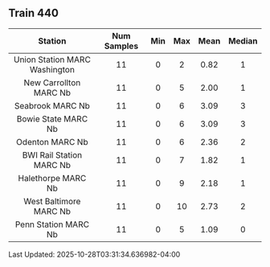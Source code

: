 ## Train 440

| Station | Num Samples | Min | Max | Mean | Median |
| :-----: | :---------: | :-: | :-: | :--: | :----: |
| Union Station MARC Washington | 11 | 0 | 2 | 0.82 | 1 |
| New Carrollton MARC Nb | 11 | 0 | 5 | 2.00 | 1 |
| Seabrook MARC Nb | 11 | 0 | 6 | 3.09 | 3 |
| Bowie State MARC Nb | 11 | 0 | 6 | 3.09 | 3 |
| Odenton MARC Nb | 11 | 0 | 6 | 2.36 | 2 |
| BWI Rail Station MARC Nb | 11 | 0 | 7 | 1.82 | 1 |
| Halethorpe MARC Nb | 11 | 0 | 9 | 2.18 | 1 |
| West Baltimore MARC Nb | 11 | 0 | 10 | 2.73 | 2 |
| Penn Station MARC Nb | 11 | 0 | 5 | 1.09 | 0 |


Last Updated: 2025-10-28T03:31:34.636982-04:00